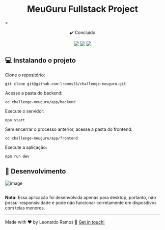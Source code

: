 <h1 align="center">MeuGuru Fullstack Project</h1>

<<p align="center">✔️ Concluído</p>

<div align="center">
  <img src="https://shields.io/github/repo-size/lramos33/challenge-meuguru">
  <img src="https://shields.io/github/languages/top/lramos33/challenge-meuguru">
  <img src="https://shields.io/github/last-commit/lramos33/challenge-meuguru">
</div>

## 💻 Instalando o projeto

Clone o repositório:

```
git clone git@github.com:lramos33/challenge-meuguru.git
```

Acesse a pasta do backend:

```
cd challenge-meuguru/app/backend
```

Execute o servidor:

```
npm start
```

Sem encerrar o processo anterior, acesse a pasta do frontend:

```
cd challenge-meuguru/app/frontend
```

Execute a aplicação:

```
npm run dev
```

## 🔧 Desenvolvimento


![image]()

##

**Nota:** Essa aplicação foi desenvolvida apenas para desktop, portanto, não possui responsividade e pode não funcionar corretamente em dispositivos com telas menores.

---

Made with ♥ by Leonardo Ramos 👋 [Get in touch!](https://www.linkedin.com/in/lramos33/)